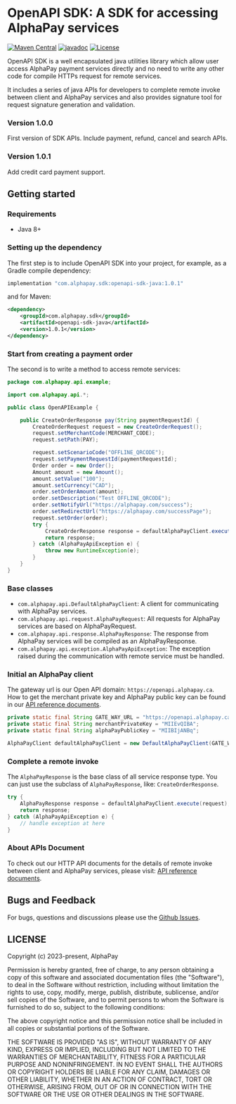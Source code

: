 # OpenAPI SDK: A SDK for accessing AlphaPay services

[![Maven Central](https://maven-badges.herokuapp.com/maven-central/com.alphapay.sdk/openapi-sdk-java/badge.svg)](https://maven-badges.herokuapp.com/maven-central/com.alphapay.sdk/openapi-sdk-java)
[![javadoc](https://javadoc.io/badge2/com.alphapay.sdk/openapi-sdk-java/javadoc.svg)](https://javadoc.io/doc/com.alphapay.sdk/openapi-sdk-java)
[![License](https://img.shields.io/github/license/alphapayit/openapi-sdk-java)](https://github.com/alphapayit/openapi-sdk-java/blob/main/LICENSE)

OpenAPI SDK is a well encapsulated java utilities library which allow user access AlphaPay payment services directly and no need to write any other code for compile HTTPs request for remote services.

It includes a series of java APIs for developers to complete remote invoke between client and AlphaPay services and also provides signature tool for request signature generation and validation.

### Version 1.0.0

First version of SDK APIs. Include payment, refund, cancel and search APIs.

### Version 1.0.1

Add credit card payment support.

## Getting started

### Requirements
- Java 8+

### Setting up the dependency

The first step is to include OpenAPI SDK into your project, for example, as a Gradle compile dependency:

```groovy
implementation "com.alphapay.sdk:openapi-sdk-java:1.0.1"
```

and for Maven:

```xml
<dependency>
    <groupId>com.alphapay.sdk</groupId>
    <artifactId>openapi-sdk-java</artifactId>
    <version>1.0.1</version>
</dependency>
```

### Start from creating a payment order

The second is to write a method to access remote services:

```java
package com.alphapay.api.example;

import com.alphapay.api.*;

public class OpenAPIExample {

    public CreateOrderResponse pay(String paymentRequestId) {
        CreateOrderRequest request = new CreateOrderRequest();
        request.setMerchantCode(MERCHANT_CODE);
        request.setPath(PAY);

        request.setScenarioCode("OFFLINE_QRCODE");
        request.setPaymentRequestId(paymentRequestId);
        Order order = new Order();
        Amount amount = new Amount();
        amount.setValue("100");
        amount.setCurrency("CAD");
        order.setOrderAmount(amount);
        order.setDescription("Test OFFLINE_QRCODE");
        order.setNotifyUrl("https://alphapay.com/success");
        order.setRedirectUrl("https://alphapay.com/successPage");
        request.setOrder(order);
        try {
            CreateOrderResponse response = defaultAlphaPayClient.execute(request);
            return response;
        } catch (AlphaPayApiException e) {
            throw new RuntimeException(e);
        }
    }
}
```

### Base classes

 - `com.alphapay.api.DefaultAlphaPayClient`: A client for communicating with AlphaPay services.
 - `com.alphapay.api.request.AlphaPayRequest`: All requests for AlphaPay services are based on AlphaPayRequest.
 - `com.alphapay.api.response.AlphaPayResponse`: The response from AlphaPay services will be compiled as an AlphaPayResponse.
 - `com.alphapay.api.exception.AlphaPayApiException`: The exception raised during the communication with remote service must be handled.

### Initial an AlphaPay client

The gateway url is our Open API domain: `https://openapi.alphapay.ca`. How to get the merchant private key and AlphaPay public key can be found in our [API reference documents](https://www.alphapay.com/api/CAD_en.html).

```java
private static final String GATE_WAY_URL = "https://openapi.alphapay.ca";
private static final String merchantPrivateKey = "MIIEvQIBA";
private static final String alphaPayPublicKey = "MIIBIjANBq";

AlphaPayClient defaultAlphaPayClient = new DefaultAlphaPayClient(GATE_WAY_URL, merchantPrivateKey, alphaPayPublicKey);
```

### Complete a remote invoke

The `AlphaPayResponse` is the base class of all service response type. You can just use the subclass of `AlphaPayResponse`, like: `CreateOrderResponse`.

```java
try {
    AlphaPayResponse response = defaultAlphaPayClient.execute(request);
    return response;
} catch (AlphaPayApiException e) {
    // handle exception at here
}
```

### About APIs Document

To check out our HTTP API documents for the details of remote invoke between client and AlphaPay services, please visit: [API reference documents](https://www.alphapay.com/api/CAD_en.html).

## Bugs and Feedback

For bugs, questions and discussions please use the [Github Issues](https://github.com/alphapayit/openapi-sdk-java/issues).

## LICENSE

Copyright (c) 2023-present, AlphaPay

Permission is hereby granted, free of charge, to any person obtaining a copy
of this software and associated documentation files (the "Software"), to deal
in the Software without restriction, including without limitation the rights
to use, copy, modify, merge, publish, distribute, sublicense, and/or sell
copies of the Software, and to permit persons to whom the Software is
furnished to do so, subject to the following conditions:

The above copyright notice and this permission notice shall be included in all
copies or substantial portions of the Software.

THE SOFTWARE IS PROVIDED "AS IS", WITHOUT WARRANTY OF ANY KIND, EXPRESS OR
IMPLIED, INCLUDING BUT NOT LIMITED TO THE WARRANTIES OF MERCHANTABILITY,
FITNESS FOR A PARTICULAR PURPOSE AND NONINFRINGEMENT. IN NO EVENT SHALL THE
AUTHORS OR COPYRIGHT HOLDERS BE LIABLE FOR ANY CLAIM, DAMAGES OR OTHER
LIABILITY, WHETHER IN AN ACTION OF CONTRACT, TORT OR OTHERWISE, ARISING FROM,
OUT OF OR IN CONNECTION WITH THE SOFTWARE OR THE USE OR OTHER DEALINGS IN THE
SOFTWARE.
